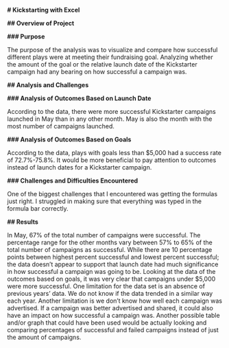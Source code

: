 **# Kickstarting with Excel**

**## Overview of Project**

**### Purpose**

The purpose of the analysis was to visualize and compare how successful different plays were at meeting their fundraising goal. Analyzing whether the amount of the goal or the relative launch date of the Kickstarter campaign had any bearing on how successful a campaign was.

**## Analysis and Challenges**

**### Analysis of Outcomes Based on Launch Date**

According to the data, there were more successful Kickstarter campaigns launched in May than in any other month. May is also the month with the most number of campaigns launched. 

**### Analysis of Outcomes Based on Goals**

According to the data, plays with goals less than $5,000 had a success rate of 72.7%-75.8%. It would be more beneficial to pay attention to outcomes instead of launch dates for a Kickstarter campaign.

**### Challenges and Difficulties Encountered**

One of the biggest challenges that I encountered was getting the formulas just right. I struggled in making sure that everything was typed in the formula bar correctly. 

**## Results**

In May, 67% of the total number of campaigns were successful. The percentage range for the other months vary between 57% to 65% of the total number of campaigns as successful. While there are 10 percentage points between highest percent successful and lowest percent successful; the data doesn’t appear to support that launch date had much significance in how successful a campaign was going to be.
Looking at the data of the outcomes based on goals, it was very clear that campaigns under $5,000 were more successful. 
One limitation for the data set is an absence of previous years’ data. We do not know if the data trended in a similar way each year. Another limitation is we don’t know how well each campaign was advertised. If a campaign was better advertised and shared, it could also have an impact on how successful a campaign was.
Another possible table and/or graph that could have been used would be actually looking and comparing percentages of successful and failed campaigns instead of just the amount of campaigns.
